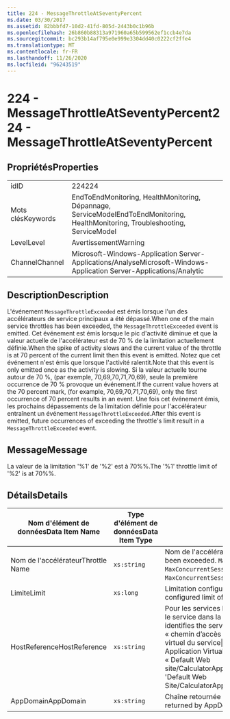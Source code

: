 ```yaml
---
title: 224 - MessageThrottleAtSeventyPercent
ms.date: 03/30/2017
ms.assetid: 82bbbfd7-10d2-41fd-805d-2443b0c1b96b
ms.openlocfilehash: 26b860b88313a971960a65b599562ef1ccb4e7da
ms.sourcegitcommit: bc293b14af795e0e999e3304dd40c0222cf2ffe4
ms.translationtype: MT
ms.contentlocale: fr-FR
ms.lasthandoff: 11/26/2020
ms.locfileid: "96243519"
---
```

# <a name="224---messagethrottleatseventypercent"></a><span data-ttu-id="4eb6d-102">224 - MessageThrottleAtSeventyPercent</span><span class="sxs-lookup"><span data-stu-id="4eb6d-102">224 - MessageThrottleAtSeventyPercent</span></span>

## <a name="properties"></a><span data-ttu-id="4eb6d-103">Propriétés</span><span class="sxs-lookup"><span data-stu-id="4eb6d-103">Properties</span></span>  
  
|||  
|-|-|  
|<span data-ttu-id="4eb6d-104">id</span><span class="sxs-lookup"><span data-stu-id="4eb6d-104">ID</span></span>|<span data-ttu-id="4eb6d-105">224</span><span class="sxs-lookup"><span data-stu-id="4eb6d-105">224</span></span>|  
|<span data-ttu-id="4eb6d-106">Mots clés</span><span class="sxs-lookup"><span data-stu-id="4eb6d-106">Keywords</span></span>|<span data-ttu-id="4eb6d-107">EndToEndMonitoring, HealthMonitoring, Dépannage, ServiceModel</span><span class="sxs-lookup"><span data-stu-id="4eb6d-107">EndToEndMonitoring, HealthMonitoring, Troubleshooting, ServiceModel</span></span>|  
|<span data-ttu-id="4eb6d-108">Level</span><span class="sxs-lookup"><span data-stu-id="4eb6d-108">Level</span></span>|<span data-ttu-id="4eb6d-109">Avertissement</span><span class="sxs-lookup"><span data-stu-id="4eb6d-109">Warning</span></span>|  
|<span data-ttu-id="4eb6d-110">Channel</span><span class="sxs-lookup"><span data-stu-id="4eb6d-110">Channel</span></span>|<span data-ttu-id="4eb6d-111">Microsoft-Windows-Application Server-Applications/Analyse</span><span class="sxs-lookup"><span data-stu-id="4eb6d-111">Microsoft-Windows-Application Server-Applications/Analytic</span></span>|  
  
## <a name="description"></a><span data-ttu-id="4eb6d-112">Description</span><span class="sxs-lookup"><span data-stu-id="4eb6d-112">Description</span></span>  

 <span data-ttu-id="4eb6d-113">L'événement `MessageThrottleExceeded` est émis lorsque l'un des accélérateurs de service principaux a été dépassé.</span><span class="sxs-lookup"><span data-stu-id="4eb6d-113">When one of the main service throttles has been exceeded, the `MessageThrottleExceeded` event is emitted.</span></span> <span data-ttu-id="4eb6d-114">Cet événement est émis lorsque le pic d'activité diminue et que la valeur actuelle de l'accélérateur est de 70 % de la limitation actuellement définie.</span><span class="sxs-lookup"><span data-stu-id="4eb6d-114">When the spike of activity slows and the current value of the throttle is at 70 percent of the current limit then this event is emitted.</span></span> <span data-ttu-id="4eb6d-115">Notez que cet événement n'est émis que lorsque l'activité ralentit.</span><span class="sxs-lookup"><span data-stu-id="4eb6d-115">Note that this event is only emitted once as the activity is slowing.</span></span> <span data-ttu-id="4eb6d-116">Si la valeur actuelle tourne autour de 70 %, (par exemple, 70,69,70,71,70,69), seule la première occurrence de 70 % provoque un événement.</span><span class="sxs-lookup"><span data-stu-id="4eb6d-116">If the current value hovers at the 70 percent mark, (for example, 70,69,70,71,70,69), only the first occurrence of 70 percent results in an event.</span></span> <span data-ttu-id="4eb6d-117">Une fois cet événement émis, les prochains dépassements de la limitation définie pour l'accélérateur entraînent un événement `MessageThrottleExceeded`.</span><span class="sxs-lookup"><span data-stu-id="4eb6d-117">After this event is emitted, future occurrences of exceeding the throttle's limit result in a `MessageThrottleExceeded` event.</span></span>  
  
## <a name="message"></a><span data-ttu-id="4eb6d-118">Message</span><span class="sxs-lookup"><span data-stu-id="4eb6d-118">Message</span></span>  

 <span data-ttu-id="4eb6d-119">La valeur de la limitation '%1' de '%2' est à 70%%.</span><span class="sxs-lookup"><span data-stu-id="4eb6d-119">The '%1' throttle limit of '%2' is at 70%%.</span></span>  
  
## <a name="details"></a><span data-ttu-id="4eb6d-120">Détails</span><span class="sxs-lookup"><span data-stu-id="4eb6d-120">Details</span></span>  
  
|<span data-ttu-id="4eb6d-121">Nom d'élément de données</span><span class="sxs-lookup"><span data-stu-id="4eb6d-121">Data Item Name</span></span>|<span data-ttu-id="4eb6d-122">Type d'élément de données</span><span class="sxs-lookup"><span data-stu-id="4eb6d-122">Data Item Type</span></span>|<span data-ttu-id="4eb6d-123">Description</span><span class="sxs-lookup"><span data-stu-id="4eb6d-123">Description</span></span>|  
|--------------------|--------------------|-----------------|  
|<span data-ttu-id="4eb6d-124">Nom de l'accélérateur</span><span class="sxs-lookup"><span data-stu-id="4eb6d-124">Throttle Name</span></span>|`xs:string`|<span data-ttu-id="4eb6d-125">Nom de l'accélérateur qui a été dépassé.</span><span class="sxs-lookup"><span data-stu-id="4eb6d-125">The name of the throttle that has been exceeded.</span></span> <span data-ttu-id="4eb6d-126">`MaxConcurrentCalls`, `MaxConcurrentInstances` ou  `MaxConcurrentSessions`.</span><span class="sxs-lookup"><span data-stu-id="4eb6d-126">Either `MaxConcurrentCalls`, `MaxConcurrentInstances`, or `MaxConcurrentSessions`,</span></span>|  
|<span data-ttu-id="4eb6d-127">Limite</span><span class="sxs-lookup"><span data-stu-id="4eb6d-127">Limit</span></span>|`xs:long`|<span data-ttu-id="4eb6d-128">Limitation configurée actuellement pour l'accélérateur.</span><span class="sxs-lookup"><span data-stu-id="4eb6d-128">The currently configured limit of the throttle.</span></span>|  
|<span data-ttu-id="4eb6d-129">HostReference</span><span class="sxs-lookup"><span data-stu-id="4eb6d-129">HostReference</span></span>|`xs:string`|<span data-ttu-id="4eb6d-130">Pour les services hébergés par le Web, ce champ identifie de manière unique le service dans la hiérarchie Web.</span><span class="sxs-lookup"><span data-stu-id="4eb6d-130">For Web-hosted services, this field uniquely identifies the service in the Web hierarchy.</span></span> <span data-ttu-id="4eb6d-131">Son format est défini en tant que « chemin d’accès virtuel de l’application nom du site Web&#124;chemin d’accès virtuel du service&#124;ServiceName ».</span><span class="sxs-lookup"><span data-stu-id="4eb6d-131">Its format is defined as 'Web Site Name Application Virtual Path&#124;Service Virtual Path&#124;ServiceName'.</span></span> <span data-ttu-id="4eb6d-132">Exemple : « Default Web site/CalculatorApplication&#124;/CalculatorService.svc&#124;CalculatorService ».</span><span class="sxs-lookup"><span data-stu-id="4eb6d-132">Example: 'Default Web Site/CalculatorApplication&#124;/CalculatorService.svc&#124;CalculatorService'.</span></span>|  
|<span data-ttu-id="4eb6d-133">AppDomain</span><span class="sxs-lookup"><span data-stu-id="4eb6d-133">AppDomain</span></span>|`xs:string`|<span data-ttu-id="4eb6d-134">Chaîne retournée par AppDomain.CurrentDomain.FriendlyName.</span><span class="sxs-lookup"><span data-stu-id="4eb6d-134">The string returned by AppDomain.CurrentDomain.FriendlyName.</span></span>|
